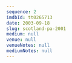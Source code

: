 ```yaml
---
sequence: 2
imdbId: tt0265713
date: 2003-09-18
slug: scotland-pa-2001
medium: null
venue: null
venueNotes: null
mediumNotes: null
---
```


